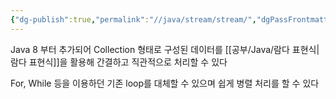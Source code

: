 ```yaml
---
{"dg-publish":true,"permalink":"//java/stream/stream/","dgPassFrontmatter":true}
---
```



Java 8 부터 추가되어 Collection 형태로 구성된 데이터를 [[공부/Java/람다 표현식\|람다 표현식]]을 활용해 간결하고 직관적으로 처리할 수 있다

For, While 등을 이용하던 기존 loop를 대체할 수 있으며 쉽게 병렬 처리를 할 수 있다
